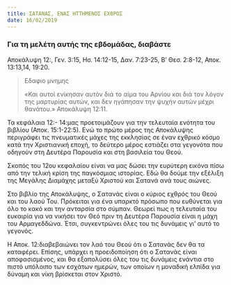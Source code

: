 ```yaml
---
title: ΣΑΤΑΝΑΣ, ΕΝΑΣ ΗΤΤΗΜΕΝΟΣ ΕΧΘΡΟΣ
date: 16/02/2019
---
```


### Για τη μελέτη αυτής της εβδομάδας, διαβάστε
Αποκάλυψη 12:, Γεν. 3:15, Ησ. 14:12-15, Δαν. 7:23-25, Β’ Θεσ. 2:8-12, Αποκ. 13:13,14, 19:20.

> <p>Εδαφιο μνημης</p>
> «Και αυτοί ενίκησαν αυτόν διά το αίμα του Αρνίου και διά τον λόγον της μαρτυρίας αυτών, και δεν ηγάπησαν την ψυχήν αυτών μέχρι θανάτου.» Αποκάλυψη 12:11.

Τα κεφάλαια 12:- 14:μας προετοιμάζουν για την τελευταία ενότητα του βιβλίου (Αποκ. 15:1-22:5). Ενώ το πρώτο μέρος της Αποκάλυψης περιγράφει τις πνευματικές μάχες της εκκλησίας σε έναν εχθρικό κόσμο κατά την Χριστιανική εποχή, το δεύτερο μέρος εστιάζει στα γεγονότα που οδηγούν στη Δευτέρα Παρουσία και στη βασιλεία του Θεού.

Σκοπός του 12ου κεφαλαίου είναι να μας δώσει την ευρύτερη εικόνα πίσω από την τελική κρίση της παγκόσμιας ιστορίας. Εδώ θα δούμε την εξέλιξη της Μεγάλης Διαμάχης μεταξύ Χριστού και Σατανά ανά τους αιώνες. 

Στο βιβλίο της Αποκάλυψης, ο Σατανάς είναι ο κύριος εχθρός του Θεού και του λαού Του. Πρόκειται για ένα υπαρκτό πρόσωπο που ευθύνεται για όλο το κακό και την ανταρσία στο σύμπαν. Θεωρεί πως η τελευταία του ευκαιρία για να νικήσει τον Θεό πριν τη Δευτέρα Παρουσία είναι η μάχη του Αρμαγεδδώνα. Έτσι, συγκεντρώνει όλες του τις δυνάμεις γι’ αυτό το γεγονός.

Η Αποκ. 12:διαβεβαιώνει τον λαό του Θεού ότι ο Σατανάς δεν θα τα καταφέρει. Επίσης, υπάρχει η προειδοποίηση ότι ο Σατανάς είναι αποφασισμένος, και θα εξαπολύσει όλες του τις δυνάμεις ενάντια στο πιστό υπόλοιπο των εσχάτων ημερών, των οποίων η μοναδική ελπίδα για δύναμη και νίκη βρίσκεται στον Χριστό.